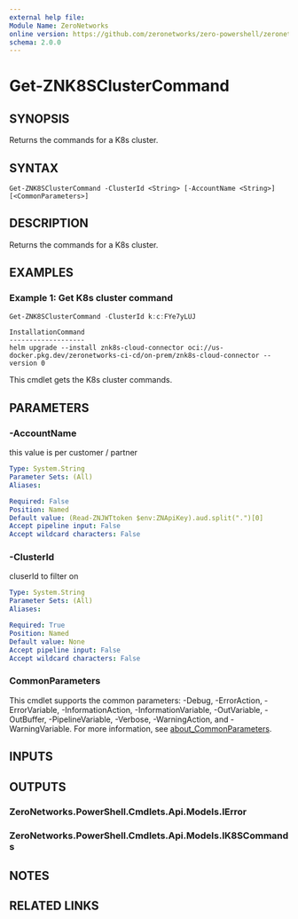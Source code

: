 ```yaml
---
external help file:
Module Name: ZeroNetworks
online version: https://github.com/zeronetworks/zero-powershell/zeronetworks/get-znk8sclustercommand
schema: 2.0.0
---
```


# Get-ZNK8SClusterCommand

## SYNOPSIS
Returns the commands for a K8s cluster.

## SYNTAX

```
Get-ZNK8SClusterCommand -ClusterId <String> [-AccountName <String>] [<CommonParameters>]
```

## DESCRIPTION
Returns the commands for a K8s cluster.

## EXAMPLES

### Example 1: Get K8s cluster command
```powershell
Get-ZNK8SClusterCommand -ClusterId k:c:FYe7yLUJ
```

```output
InstallationCommand
-------------------                                                                                                             
helm upgrade --install znk8s-cloud-connector oci://us-docker.pkg.dev/zeronetworks-ci-cd/on-prem/znk8s-cloud-connector --version 0
```

This cmdlet gets the K8s cluster commands.

## PARAMETERS

### -AccountName
this value is per customer / partner

```yaml
Type: System.String
Parameter Sets: (All)
Aliases:

Required: False
Position: Named
Default value: (Read-ZNJWTtoken $env:ZNApiKey).aud.split(".")[0]
Accept pipeline input: False
Accept wildcard characters: False
```

### -ClusterId
cluserId to filter on

```yaml
Type: System.String
Parameter Sets: (All)
Aliases:

Required: True
Position: Named
Default value: None
Accept pipeline input: False
Accept wildcard characters: False
```

### CommonParameters
This cmdlet supports the common parameters: -Debug, -ErrorAction, -ErrorVariable, -InformationAction, -InformationVariable, -OutVariable, -OutBuffer, -PipelineVariable, -Verbose, -WarningAction, and -WarningVariable. For more information, see [about_CommonParameters](http://go.microsoft.com/fwlink/?LinkID=113216).

## INPUTS

## OUTPUTS

### ZeroNetworks.PowerShell.Cmdlets.Api.Models.IError

### ZeroNetworks.PowerShell.Cmdlets.Api.Models.IK8SCommands

## NOTES

## RELATED LINKS

